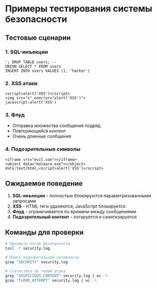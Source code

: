 # Примеры тестирования системы безопасности

## Тестовые сценарии

### 1. SQL-инъекции
```
'; DROP TABLE users; --
UNION SELECT * FROM users
INSERT INTO users VALUES (1, 'hacker')
```

### 2. XSS атаки
```
<script>alert('XSS')</script>
<img src="x" onerror="alert('XSS')">
javascript:alert('XSS')
```

### 3. Флуд
- Отправка множества сообщений подряд
- Повторяющийся контент
- Очень длинные сообщения

### 4. Подозрительные символы
```
<iframe src="evil.com"></iframe>
<object data="malware.exe"></object>
data:text/html,<script>alert('XSS')</script>
```

## Ожидаемое поведение

1. **SQL-инъекции** - полностью блокируются параметризованными запросами
2. **XSS** - HTML теги удаляются, JavaScript блокируется
3. **Флуд** - ограничивается по времени между сообщениями
4. **Подозрительный контент** - логируется и санитизируется

## Команды для проверки

```bash
# Просмотр логов безопасности
tail -f security.log

# Поиск подозрительной активности
grep "SECURITY" security.log

# Статистика по типам угроз
grep "SUSPICIOUS_CONTENT" security.log | wc -l
grep "FLOOD_ATTEMPT" security.log | wc -l
```
